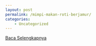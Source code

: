 ```yaml
---
layout: post
permalink: /mimpi-makan-roti-berjamur/
categories:
    - Uncategorized
---
```


[Baca Selengkapnya](/01)